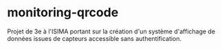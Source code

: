 # monitoring-qrcode

Projet de 3e à l'ISIMA portant sur la création d'un système d'affichage de données issues de capteurs accessible sans authentification.
